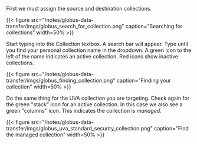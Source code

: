 First we must assign the source and destination collections.

{{< figure src="/notes/globus-data-transfer/imgs/globus_search_for_collection.png" caption="Searching for collections" width=50% >}}

Start typing into the Collection textbox. A search bar will appear. Type until you find your personal collection name in the dropdown.  A green icon to the left of the name indicates an active collection.  Red icons show inactive collections.

{{< figure src="/notes/globus-data-transfer/imgs/globus_finding_collection.png" caption="Finding your collection" width=50% >}}

Do the same thing for the UVA collection you are targeting. Check again for the green "stack" icon for an active collection. In this case we also see a green "columns" icon.  This indicates the collection is _managed_. 

{{< figure src="/notes/globus-data-transfer/imgs/globus_uva_standard_security_collection.png" caption="Find the managed collection" width=50% >}}
